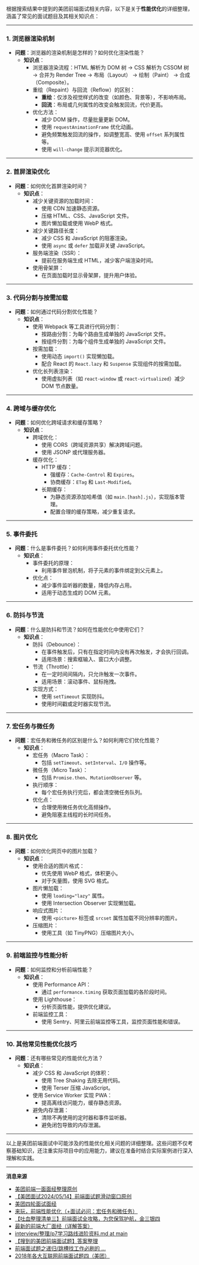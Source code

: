 根据搜索结果中提到的美团前端面试相关内容，以下是关于**性能优化**的详细整理，涵盖了常见的面试题目及其相关知识点：

---

### 1. **浏览器渲染机制**
- **问题**：浏览器的渲染机制是怎样的？如何优化渲染性能？
  - **知识点**：
    - 浏览器渲染流程：HTML 解析为 DOM 树 → CSS 解析为 CSSOM 树 → 合并为 Render Tree → 布局（Layout） → 绘制（Paint） → 合成（Composite）。
    - 重绘（Repaint）与回流（Reflow）的区别：
      - **重绘**：仅涉及视觉样式的改变（如颜色、背景等），不影响布局。
      - **回流**：布局或几何属性的改变会触发回流，代价更高。
    - 优化方法：
      - 减少 DOM 操作，尽量批量更新 DOM。
      - 使用 `requestAnimationFrame` 优化动画。
      - 避免频繁触发回流的操作，如调整宽高、使用 `offset` 系列属性等。
      - 使用 `will-change` 提示浏览器优化。

---

### 2. **首屏渲染优化**
- **问题**：如何优化首屏渲染时间？
  - **知识点**：
    - 减少关键资源的加载时间：
      - 使用 CDN 加速静态资源。
      - 压缩 HTML、CSS、JavaScript 文件。
      - 图片懒加载或使用 WebP 格式。
    - 减少关键路径长度：
      - 减少 CSS 和 JavaScript 的阻塞渲染。
      - 使用 `async` 或 `defer` 加载非关键 JavaScript。
    - 服务端渲染（SSR）：
      - 提前在服务端生成 HTML，减少客户端渲染时间。
    - 使用骨架屏：
      - 在页面加载时显示骨架屏，提升用户体验。

---

### 3. **代码分割与按需加载**
- **问题**：如何通过代码分割优化性能？
  - **知识点**：
    - 使用 Webpack 等工具进行代码分割：
      - 按路由分割：为每个路由生成单独的 JavaScript 文件。
      - 按组件分割：为每个组件生成单独的 JavaScript 文件。
    - 按需加载：
      - 使用动态 `import()` 实现懒加载。
      - 配合 React 的 `React.lazy` 和 `Suspense` 实现组件的按需加载。
    - 优化长列表渲染：
      - 使用虚拟列表（如 `react-window` 或 `react-virtualized`）减少 DOM 节点数量。

---

### 4. **跨域与缓存优化**
- **问题**：如何优化跨域请求和缓存策略？
  - **知识点**：
    - 跨域优化：
      - 使用 CORS（跨域资源共享）解决跨域问题。
      - 使用 JSONP 或代理服务器。
    - 缓存优化：
      - HTTP 缓存：
        - 强缓存：`Cache-Control` 和 `Expires`。
        - 协商缓存：`ETag` 和 `Last-Modified`。
      - 长期缓存：
        - 为静态资源添加哈希值（如 `main.[hash].js`），实现版本管理。
        - 配置合理的缓存策略，减少重复请求。

---

### 5. **事件委托**
- **问题**：什么是事件委托？如何利用事件委托优化性能？
  - **知识点**：
    - 事件委托的原理：
      - 利用事件冒泡机制，将子元素的事件绑定到父元素上。
    - 优化点：
      - 减少事件监听器的数量，降低内存占用。
      - 适用于动态生成的 DOM 元素。

---

### 6. **防抖与节流**
- **问题**：什么是防抖和节流？如何在性能优化中使用它们？
  - **知识点**：
    - 防抖（Debounce）：
      - 在事件触发后，只有在指定时间内没有再次触发，才会执行回调。
      - 适用场景：搜索框输入、窗口大小调整。
    - 节流（Throttle）：
      - 在一定时间间隔内，只允许触发一次事件。
      - 适用场景：滚动事件、鼠标拖拽。
    - 实现方式：
      - 使用 `setTimeout` 实现防抖。
      - 使用时间戳或定时器实现节流。

---

### 7. **宏任务与微任务**
- **问题**：宏任务和微任务的区别是什么？如何利用它们优化性能？
  - **知识点**：
    - 宏任务（Macro Task）：
      - 包括 `setTimeout`、`setInterval`、`I/O` 操作等。
    - 微任务（Micro Task）：
      - 包括 `Promise.then`、`MutationObserver` 等。
    - 执行顺序：
      - 每个宏任务执行完后，都会清空微任务队列。
    - 优化点：
      - 合理使用微任务优化高频操作。
      - 避免阻塞主线程的长时间任务。

---

### 8. **图片优化**
- **问题**：如何优化网页中的图片加载？
  - **知识点**：
    - 使用合适的图片格式：
      - 优先使用 WebP 格式，体积更小。
      - 对于矢量图，使用 SVG 格式。
    - 图片懒加载：
      - 使用 `loading="lazy"` 属性。
      - 使用 Intersection Observer 实现懒加载。
    - 响应式图片：
      - 使用 `<picture>` 标签或 `srcset` 属性加载不同分辨率的图片。
    - 压缩图片：
      - 使用工具（如 TinyPNG）压缩图片大小。

---

### 9. **前端监控与性能分析**
- **问题**：如何监控和分析前端性能？
  - **知识点**：
    - 使用 Performance API：
      - 通过 `performance.timing` 获取页面加载的各阶段时间。
    - 使用 Lighthouse：
      - 分析页面性能，提供优化建议。
    - 前端监控工具：
      - 使用 Sentry、阿里云前端监控等工具，监控页面性能和错误。

---

### 10. **其他常见性能优化技巧**
- **问题**：还有哪些常见的性能优化方法？
  - **知识点**：
    - 减少 CSS 和 JavaScript 的体积：
      - 使用 Tree Shaking 去除无用代码。
      - 使用 Terser 压缩 JavaScript。
    - 使用 Service Worker 实现 PWA：
      - 提高离线访问能力，缓存静态资源。
    - 避免内存泄漏：
      - 清除不再使用的定时器和事件监听器。
      - 避免闭包导致的内存泄漏。

---

以上是美团前端面试中可能涉及的性能优化相关问题的详细整理。这些问题不仅考察基础知识，还注重实际项目中的应用能力，建议在准备时结合实际案例进行深入理解和实践。

---
**消息来源**
- [美团前端一面面经整理原创](https://blog.csdn.net/qq_20470063/article/details/133152119)
- [【美团面试2024/05/14】前端面试题滑动窗口原创](https://blog.csdn.net/Lipn_/article/details/138871873)
- [美团四轮面试面经](https://juejin.cn/post/7008844599816880159)
- [来玩，前端性能优化（+面试必问：宏任务和微任务）](https://developer.aliyun.com/article/1175125)
- [【吐血整理清单三】前端面试全攻略，为您保驾护航，金三银四](https://github.com/vue3/vue3-News/issues/11)
- [最新的前端大厂面经（详解答案）](https://juejin.cn/post/7004638318843412493)
- [interview/整理/p7学习路线进阶资料.md at main](https://github.com/JS-banana/interview/blob/main/%E6%95%B4%E7%90%86/p7%E5%AD%A6%E4%B9%A0%E8%B7%AF%E7%BA%BF%E8%BF%9B%E9%98%B6%E8%B5%84%E6%96%99.md)
- [【搜到的美团前端面试题】答案整理](https://www.cnblogs.com/nangras/p/14312558.html)
- [前端面试题之递归/跳槽找工作必刷的 ...](https://www.bilibili.com/video/BV1FV4y1E7F6/)
- [2018年各大互联网前端面试题四（美团）](https://developer.aliyun.com/article/1370538)
